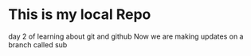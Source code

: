 # This is my local Repo
 day 2 of learning about git and github
    Now we are making  updates on a branch called sub